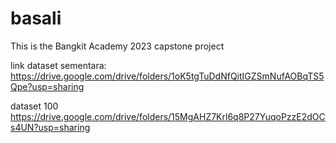 # basali
This is the Bangkit Academy 2023 capstone project

link dataset sementara:
https://drive.google.com/drive/folders/1oK5tgTuDdNfQitIGZSmNufAOBqTS5Qpe?usp=sharing

dataset 100
https://drive.google.com/drive/folders/15MgAHZ7Krl6q8P27YuqoPzzE2dOCs4UN?usp=sharing
